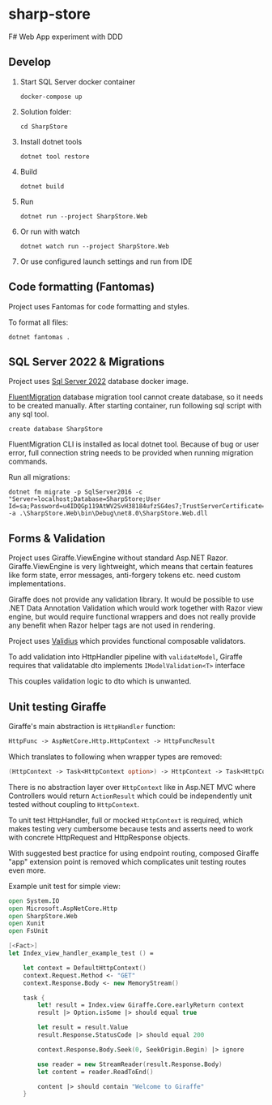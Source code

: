 # sharp-store

F# Web App experiment with DDD

## Develop

1. Start SQL Server docker container
    ```shell
    docker-compose up 
    ```
2. Solution folder:
    ```shell
   cd SharpStore
    ```
3. Install dotnet tools
    ```shell
   dotnet tool restore
    ```
4. Build
    ```shell
    dotnet build
    ```
5. Run
   ```shell
   dotnet run --project SharpStore.Web
   ```
6. Or run with watch
   ```shell
   dotnet watch run --project SharpStore.Web
   ```
7. Or use configured launch settings and run from IDE

## Code formatting (Fantomas)

Project uses Fantomas for code formatting and styles.

To format all files:

```shell
dotnet fantomas .
```

## SQL Server 2022 & Migrations

Project uses [Sql Server 2022](https://hub.docker.com/r/microsoft/mssql-server) database docker image.

[FluentMigration](https://github.com/fluentmigrator/fluentmigrator) database migration tool cannot create database, so
it needs to be created manually.
After starting container, run following sql script with any sql tool.

```tsql
create database SharpStore
```

FluentMigration CLI is installed as local dotnet tool. Because of bug or user error, full connection string needs to be
provided when running migration commands.

Run all migrations:

```shell
dotnet fm migrate -p SqlServer2016 -c "Server=localhost;Database=SharpStore;User Id=sa;Password=u4IDQGp119AtWV2SvH38184ufzSG4es7;TrustServerCertificate=true;" -a .\SharpStore.Web\bin\Debug\net8.0\SharpStore.Web.dll
```

## Forms & Validation

Project uses Giraffe.ViewEngine without standard Asp.NET Razor. Giraffe.ViewEngine is very lightweight, which means that
certain features like form state, error messages, anti-forgery tokens etc. need custom implementations.

Giraffe does not provide any validation library. It would be possible to use .NET Data Annotation Validation which would
work together with Razor view engine, but would require functional wrappers and does not really provide any benefit when
Razor helper tags are not used in rendering.

Project uses [Validius](https://github.com/pimbrouwers/Validus) which provides functional composable validators.

To add validation into HttpHandler pipeline with `validateModel`, Giraffe requires that validatable dto
implements `IModelValidation<T>` interface

This couples validation logic to dto which is unwanted.

## Unit testing Giraffe

Giraffe's main abstraction is `HttpHandler` function:

```fsharp
HttpFunc -> AspNetCore.Http.HttpContext -> HttpFuncResult
```

Which translates to following when wrapper types are removed:

```fsharp
(HttpContext -> Task<HttpContext option>) -> HttpContext -> Task<HttpContext option>
```

There is no abstraction layer over `HttpContext` like in Asp.NET MVC where Controllers would return `ActionResult` which
could be independently unit tested without coupling to `HttpContext`.

To unit test HttpHandler, full or mocked `HttpContext` is required, which makes testing very cumbersome because tests
and asserts need to work with concrete HttpRequest and HttpResponse objects.

With suggested best practice for using endpoint routing, composed Giraffe "app" extension point is removed which
complicates unit testing routes even more.

Example unit test for simple view:

```fsharp
open System.IO
open Microsoft.AspNetCore.Http
open SharpStore.Web
open Xunit
open FsUnit

[<Fact>]
let Index_view_handler_example_test () =

    let context = DefaultHttpContext()
    context.Request.Method <- "GET"
    context.Response.Body <- new MemoryStream()

    task {
        let! result = Index.view Giraffe.Core.earlyReturn context
        result |> Option.isSome |> should equal true

        let result = result.Value
        result.Response.StatusCode |> should equal 200

        context.Response.Body.Seek(0, SeekOrigin.Begin) |> ignore

        use reader = new StreamReader(result.Response.Body)
        let content = reader.ReadToEnd()

        content |> should contain "Welcome to Giraffe"
    }
```
